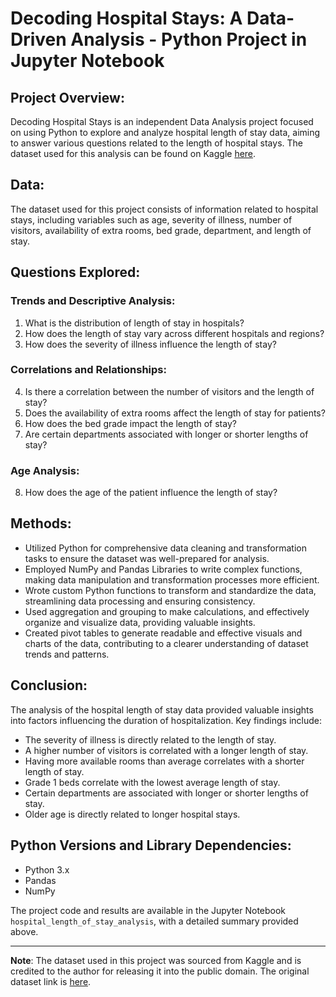 # Decoding Hospital Stays: A Data-Driven Analysis - Python Project in Jupyter Notebook

## Project Overview:
Decoding Hospital Stays is an independent Data Analysis project focused on using Python to explore and analyze hospital length of stay data, aiming to answer various questions related to the length of hospital stays. The dataset used for this analysis can be found on Kaggle [here](https://www.kaggle.com/code/drscarlat/predict-hospital-length-of-stay-classification).

## Data:
The dataset used for this project consists of information related to hospital stays, including variables such as age, severity of illness, number of visitors, availability of extra rooms, bed grade, department, and length of stay.

## Questions Explored:
### Trends and Descriptive Analysis:
1. What is the distribution of length of stay in hospitals?
2. How does the length of stay vary across different hospitals and regions?
3. How does the severity of illness influence the length of stay?

### Correlations and Relationships:
4. Is there a correlation between the number of visitors and the length of stay?
5. Does the availability of extra rooms affect the length of stay for patients?
6. How does the bed grade impact the length of stay?
7. Are certain departments associated with longer or shorter lengths of stay?

### Age Analysis:
8. How does the age of the patient influence the length of stay?

## Methods:
* Utilized Python for comprehensive data cleaning and transformation tasks to ensure the dataset was well-prepared for analysis.
* Employed NumPy and Pandas Libraries to write complex functions, making data manipulation and transformation processes more efficient.
* Wrote custom Python functions to transform and standardize the data, streamlining data processing and ensuring consistency.
* Used aggregation and grouping to make calculations, and effectively organize and visualize data, providing valuable insights.
* Created pivot tables to generate readable and effective visuals and charts of the data, contributing to a clearer understanding of dataset trends and patterns.

## Conclusion:
The analysis of the hospital length of stay data provided valuable insights into factors influencing the duration of hospitalization. Key findings include:
- The severity of illness is directly related to the length of stay.
- A higher number of visitors is correlated with a longer length of stay.
- Having more available rooms than average correlates with a shorter length of stay.
- Grade 1 beds correlate with the lowest average length of stay.
- Certain departments are associated with longer or shorter lengths of stay.
- Older age is directly related to longer hospital stays.

## Python Versions and Library Dependencies:
- Python 3.x
- Pandas
- NumPy

The project code and results are available in the Jupyter Notebook `hospital_length_of_stay_analysis`, with a detailed summary provided above.

---

**Note**: The dataset used in this project was sourced from Kaggle and is credited to the author for releasing it into the public domain. The original dataset link is [here](https://www.kaggle.com/code/drscarlat/predict-hospital-length-of-stay-classification).
